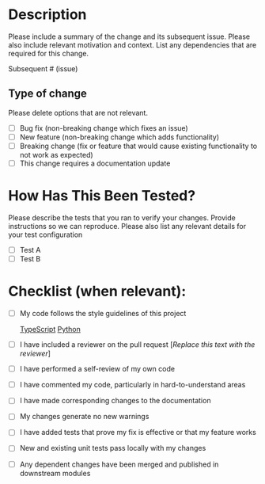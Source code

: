 # Description

Please include a summary of the change and its subsequent issue. Please also include relevant motivation and context. List any dependencies that are required for this change.

Subsequent # (issue)

## Type of change

Please delete options that are not relevant.

- [ ] Bug fix (non-breaking change which fixes an issue)
- [ ] New feature (non-breaking change which adds functionality)
- [ ] Breaking change (fix or feature that would cause existing functionality to not work as expected)
- [ ] This change requires a documentation update

# How Has This Been Tested?

Please describe the tests that you ran to verify your changes. Provide instructions so we can reproduce. Please also list any relevant details for your test configuration

- [ ] Test A
- [ ] Test B

# Checklist (when relevant):

- [ ] My code follows the style guidelines of this project

    [TypeScript](https://google.github.io/styleguide/tsguide.html)
[Python](https://peps.python.org/pep-0008/)
- [ ] I have included a reviewer on the pull request [*Replace this text with the reviewer*]
- [ ] I have performed a self-review of my own code
- [ ] I have commented my code, particularly in hard-to-understand areas
- [ ] I have made corresponding changes to the documentation
- [ ] My changes generate no new warnings
- [ ] I have added tests that prove my fix is effective or that my feature works
- [ ] New and existing unit tests pass locally with my changes
- [ ] Any dependent changes have been merged and published in downstream modules